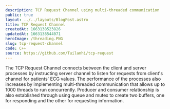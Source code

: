 ```yaml
---
description: TCP Request Channel using multi-threaded communication
public: true
layout: ../../layouts/BlogPost.astro
title: TCP Request Channel
createdAt: 1663138523826
updatedAt: 1663138544071
heroImage: /threading.PNG
slug: tcp-request-channel
code: C++
source: https://github.com/Tuilanhi/tcp-request
---
```


The TCP Request Channel connects between the client and server processes by instructing server channel to listen for requests from client's channel for patients' ECG values. The performance of the processes also increases by implementing multi-threaded communication that allows up to 1000 threads to run concurrently. Producer and consumer relationship is also established through using queue and mutex to create two buffers, one for responding and the other for requesting information.
